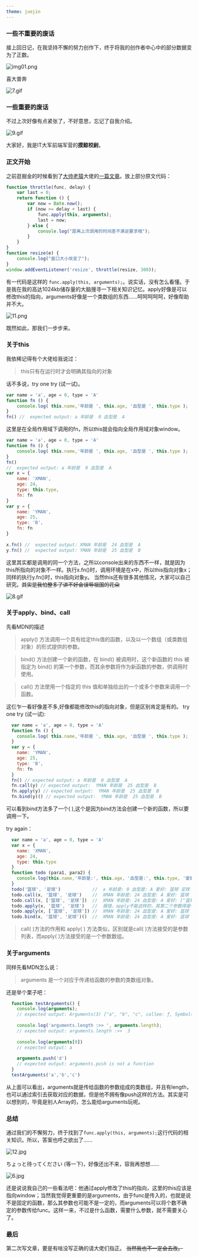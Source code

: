 ```yaml
---
theme: juejin
---
```

### 一些不重要的废话

接上回日记，在我坚持不懈的努力创作下，终于将我的创作者中心中的部分数据变为了正数。

![img01.png](https://p3-juejin.byteimg.com/tos-cn-i-k3u1fbpfcp/4e6d39eee79445a4a9af44dd45b4eb01~tplv-k3u1fbpfcp-watermark.image)

喜大普奔

![7.gif](https://p6-juejin.byteimg.com/tos-cn-i-k3u1fbpfcp/44159dc86d2c45e4ad6ffc0e3bd16cc2~tplv-k3u1fbpfcp-watermark.image)

### 一些重要的废话

不过上次好像有点紧张了，不好意思，忘记了自我介绍。

![9.gif](https://p6-juejin.byteimg.com/tos-cn-i-k3u1fbpfcp/36ede32e12894817827282677477afa2~tplv-k3u1fbpfcp-watermark.image)

大家好，我是IT大军前端军营的**摸鲸校尉**。

### 正文开始

之前逛掘金的时候看到了[大帅老猿](https://juejin.cn/user/2955079655898093)大佬的[一篇文章](https://juejin.cn/post/6962949488646291486)。放上部分原文代码：
```javascript
function throttle(func, delay) {
    var last = 0;
    return function () {
        var now = Date.now();
        if (now >= delay + last) {
            func.apply(this, arguments);
            last = now;
        } else {
            console.log("距离上次调用的时间差不满足要求哦");
        }
    }
}
function resize(e) {
    console.log("窗口大小改变了");
}
window.addEventListener('resize', throttle(resize, 300));
```
有一代码是这样的 `func.apply(this, arguments);`。说实话，没有怎么看懂。于是我在我的高达1024kb储存量的大脑搜寻一下相关知识记忆。apply好像是可以修改this的指向，arguments好像是一个类数组的东西......呵呵呵呵呵，好像帮助并不大。

![11.png](https://p9-juejin.byteimg.com/tos-cn-i-k3u1fbpfcp/df1e8166fc6648c29ecd86cb59f7a3ed~tplv-k3u1fbpfcp-watermark.image)

既然如此，那我们一步步来。

### 关于this

我依稀记得有个大佬给我说过：
> this只有在运行时才会明确其指向的对象

话不多说，try one try (试一试)。

```javascript
var name = 'a', age = 0, type = 'A'
function fn () {
    console.log( this.name,'年龄是 ', this.age, '血型是 ', this.type );
}
fn() //  expected output: a 年龄是  0 血型是  A
```
这里是在全局作用域下调用的fn，所以this就会指向全局作用域对象window。

```javascript
var name = 'a', age = 0, type = 'A'
function fn () {
    console.log( this.name,'年龄是 ', this.age, '血型是 ', this.type );
}
fn()
//  expected output: a 年龄是  0 血型是  A
var x = {
    name: 'XMAN',
    age: 24,
    type: this.type,
    fn: fn
}
var y = {
    name: 'YMAN',
    age: 25,
    type: 'B',
    fn: fn
}
  
x.fn() //  expected output: XMAN 年龄是  24 血型是  A
y.fn() //  expected output: YMAN 年龄是  25 血型是  B
```
这里其实都是调用的同一个方法，之所以console出来的东西不一样，就是因为this所指向的对象不一样。执行x.fn()时，调用环境是在x中，所以this指向对象x；同样的执行y.fn()时，this指向对象y。
当然this还有很多其他情况，大家可以自己研究。~~其实是我怕整多了讲不好会误导祖国的花朵~~

![8.gif](https://p9-juejin.byteimg.com/tos-cn-i-k3u1fbpfcp/74fe6a13ac164378b40ea154ce08d84e~tplv-k3u1fbpfcp-watermark.image)

### 关于apply、bind、call

先看MDN的描述

>apply() 方法调用一个具有给定this值的函数，以及以一个数组（或类数组对象）的形式提供的参数。

>bind() 方法创建一个新的函数，在 bind() 被调用时，这个新函数的 this 被指定为 bind() 的第一个参数，而其余参数将作为新函数的参数，供调用时使用。

>call() 方法使用一个指定的 this 值和单独给出的一个或多个参数来调用一个函数。

这仨乍一看好像差不多,好像都能修改this的指向对象，但是区别肯定是有的。
try one try (试一试):
```javascript
  var name = 'a', age = 0, type = 'A'
  function fn () {
    console.log( this.name,'年龄是 ', this.age, '血型是 ', this.type );
  }
  var y = {
    name: 'YMAN',
    age: 25,
    type: 'B',
    fn: fn
  }
  fn() // expected output: a 年龄是  0 血型是  A
  fn.call(y) // expected output:  YMAN 年龄是  25 血型是  B
  fn.apply(y) // expected output:  YMAN 年龄是  25 血型是  B
  fn.bind(y)() // expected output:  YMAN 年龄是  25 血型是  B
```
可以看到bind方法多了一个( ),这个是因为bind方法会创建一个新的函数，所以要调用一下。

try again：
```javascript
  var name = 'a', age = 0, type = 'A'
  var x = {
    name: 'XMAN',
    age: 24,
    type: this.type
  }
  function todo (para1, para2) {
    console.log(this.name,'年龄是:', this.age, '血型是:', this.type, '爱好:', para1, para2)
  }
  todo('篮球', '足球')            //  a 年龄是: 0 血型是: A 爱好: 篮球 足球
  todo.call(x, '篮球', '足球')    //  XMAN 年龄是: 24 血型是: A 爱好: 篮球 足球
  todo.call(x, ['篮球', '足球'])  //  XMAN 年龄是: 24 血型是: A 爱好: ["篮球", "足球"] undefined
  todo.apply(x, '篮球', '足球')   //  报错，apply不能这样的，其第二个参数得是一个数组或者类数组对象
  todo.apply(x, ['篮球', '足球']) //  XMAN 年龄是: 24 血型是: A 爱好: 篮球 足球
  todo.bind(x, '篮球', '足球')()  //  XMAN 年龄是: 24 血型是: A 爱好: 篮球 足球
```
> call( )方法的作用和 apply( ) 方法类似，区别就是call( )方法接受的是参数列表，而apply( )方法接受的是一个参数数组。

### 关于arguments

同样先看MDN怎么说：

>arguments 是一个对应于传递给函数的参数的类数组对象。

还是举个栗子吧：

```javascript
  function testArguments() {
    console.log(arguments);
    // expected output: Arguments(3) ["a", "b", "c", callee: ƒ, Symbol(Symbol.iterator): ƒ]
    
    console.log('arguments.length :>> ', arguments.length);
    // expected output: arguments.length :>>  3
    
    console.log(arguments[0])
    // expected output: a
    
    arguments.push('d')
    // expected output: arguments.push is not a function
  }
  testArguments('a','b','c')
```

从上面可以看出，arguments就是传给函数的参数组成的类数组，并且有length，也可以通过索引去获取对应的数据，但是他不拥有像push这样的方法。其实是可以想到的，毕竟是别人Array的，怎么能给arguments玩呢。

### 总结

通过我们的不懈努力，终于找到了`func.apply(this, arguments);`这行代码的相关知识。所以，答案也呼之欲出了......

![12.jpg](https://p9-juejin.byteimg.com/tos-cn-i-k3u1fbpfcp/4e7696da0b574782b0b76336dca16c5b~tplv-k3u1fbpfcp-watermark.image)

ちょっと待ってください (等一下)，好像还出不来，容我再想想......

![6.jpg](https://p6-juejin.byteimg.com/tos-cn-i-k3u1fbpfcp/8bf1a36bb2744cbbbe34d6af7173e021~tplv-k3u1fbpfcp-watermark.image)

还是说说我自己的一些看法吧：他通过apply修改了this的指向，这里的this应该是指向window；当然我觉得更重要的是arguments，由于func是传入的，也就是说不是固定的函数，那么其参数也可能不是一定的，而arguments可以将个数不确定的参数传给func。这样一来，不过是什么函数，需要什么参数，就不需要关心了。

### 最后

第二次写文章，要是有啥没写正确的请大佬们指正。 ~~当然我也不一定会去改。~~




